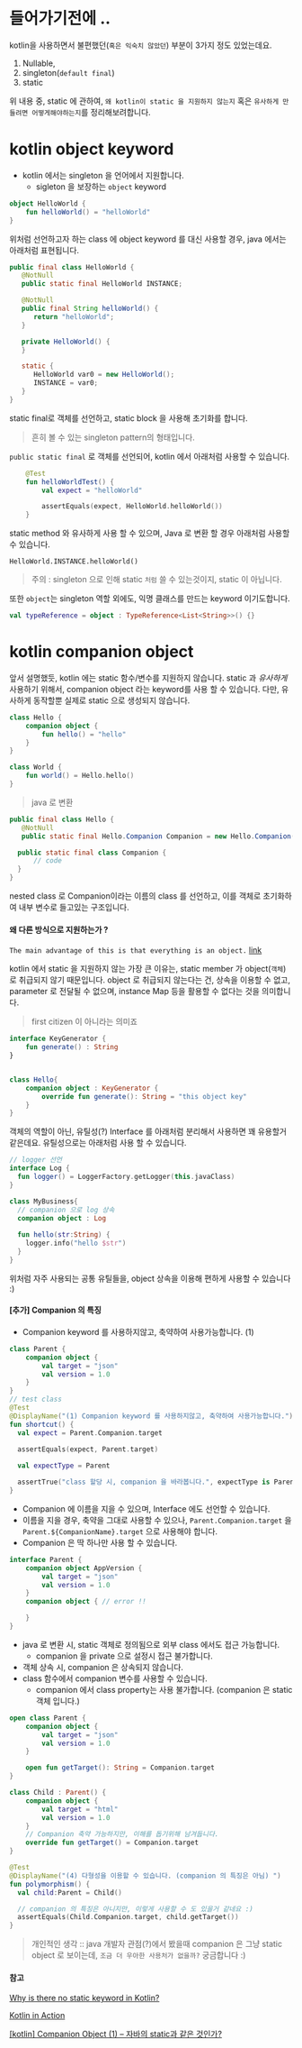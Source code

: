 # 들어가기전에 ..

kotlin을 사용하면서 불편했던(`혹은 익숙치 않았던`) 부분이 3가지 정도 있었는데요.

1. Nullable, 
2. singleton(`default final`)
3. static

위 내용 중, static 에 관하여, `왜 kotlin이 static 을 지원하지 않는지` 혹은 `유사하게 만들려면 어떻게해야하는지`를 정리해보려합니다.

# kotlin object keyword

* kotlin 에서는 singleton 을 언어에서 지원합니다.
    * sigleton 을 보장하는 `object` keyword 

```kotlin
object HelloWorld {
    fun helloWorld() = "helloWorld"
}
```

위처럼 선언하고자 하는 class 에 object keyword 를 대신 사용할 경우, java 에서는 아래처럼 표현됩니다.

```java
public final class HelloWorld {
   @NotNull
   public static final HelloWorld INSTANCE;

   @NotNull
   public final String helloWorld() {
      return "helloWorld";
   }

   private HelloWorld() {
   }

   static {
      HelloWorld var0 = new HelloWorld();
      INSTANCE = var0;
   }
}
```

static final로 객체를 선언하고, static block 을 사용해 초기화를 합니다. 

> 흔히 볼 수 있는 singleton pattern의 형태입니다. 

`public static final` 로 객체를 선언되어, kotlin 에서 아래처럼 사용할 수 있습니다.

```kotlin
    @Test
    fun helloWorldTest() {
        val expect = "helloWorld"

        assertEquals(expect, HelloWorld.helloWorld())
    }
```

static method 와 유사하게 사용 할 수 있으며, Java 로 변환 할 경우 아래처럼 사용할 수 있습니다.

`HelloWorld.INSTANCE.helloWorld()`

> 주의 : singleton 으로 인해 static `처럼` 쓸 수 있는것이지, static 이 아닙니다.

또한 `object`는 singleton 역할 외에도, 익명 클래스를 만드는 keyword 이기도합니다.

```kotlin
val typeReference = object : TypeReference<List<String>>() {}
```

# kotlin companion object

앞서 설명했듯, kotlin 에는 static 함수/변수를 지원하지 않습니다. static 과 *유사하게* 사용하기 위해서, companion object 라는 keyword를 사용 할 수 있습니다.
다만, 유사하게 동작할뿐 실제로 static 으로 생성되지 않습니다.

```kotlin
class Hello {
    companion object {
        fun hello() = "hello"
    }
}

class World {
    fun world() = Hello.hello()
}
```
> java 로 변환

```java
public final class Hello {
   @NotNull
   public static final Hello.Companion Companion = new Hello.Companion((DefaultConstructorMarker)null);

  public static final class Companion {
      // code 
  }
}
```

nested class 로 Companion이라는 이름의 class 를 선언하고, 이를 객체로 초기화하여 내부 변수로 들고있는 구조입니다.

#### 왜 다른 방식으로 지원하는가 ?

`The main advantage of this is that everything is an object.` [link](https://softwareengineering.stackexchange.com/questions/356415/why-is-there-no-static-keyword-in-kotlin/356421)

kotlin 에서 static 을 지원하지 않는 가장 큰 이유는, static member 가 object(`객체`) 로 취급되지 않기 때문입니다.
object 로 취급되지 않는다는 건, 상속을 이용할 수 없고, parameter 로 전달될 수 없으며, instance Map 등을 활용할 수 없다는 것을 의미합니다.

> first citizen 이 아니라는 의미죠

```kotlin
interface KeyGenerator {
    fun generate() : String
}


class Hello{
    companion object : KeyGenerator {
        override fun generate(): String = "this object key"
    }
}
```

객체의 역할이 아닌, 유틸성(?) Interface 를 아래처럼 분리해서 사용하면 꽤 유용할거 같은데요.
유틸성으로는 아래처럼 사용 할 수 있습니다.

```kotlin
// logger 선언 
interface Log {
  fun logger() = LoggerFactory.getLogger(this.javaClass)
}

class MyBusiness{
  // companion 으로 log 상속
  companion object : Log 
  
  fun hello(str:String) {
    logger.info("hello $str")
  }
}
```

위처럼 자주 사용되는 공통 유틸들을, object 상속을 이용해 편하게 사용할 수 있습니다 :)

#### [추가] Companion 의 특징 

- Companion keyword 를 사용하지않고, 축약하여 사용가능합니다. (1)

```kotlin
class Parent {
    companion object {
        val target = "json"
        val version = 1.0
    }
}
// test class 
@Test
@DisplayName("(1) Companion keyword 를 사용하지않고, 축약하여 사용가능합니다.")
fun shortcut() {
  val expect = Parent.Companion.target

  assertEquals(expect, Parent.target)
  
  val expectType = Parent

  assertTrue("class 할당 시, companion 을 바라봅니다.", expectType is Parent.Companion)
}
```

- Companion 에 이름을 지을 수 있으며, Interface 에도 선언할 수 있습니다. 
- 이름을 지을 경우, 축약을 그대로 사용할 수 있으나, `Parent.Companion.target` 을 `Parent.${CompanionName}.target` 으로 사용해야 합니다. 
- Companion 은 딱 하나만 사용 할 수 있습니다.

```kotlin
interface Parent {
    companion object AppVersion {
        val target = "json"
        val version = 1.0
    }
    companion object { // error !! 

    }
}
```

- java 로 변환 시, static 객체로 정의됨으로 외부 class 에서도 접근 가능합니다. 
  - companion 을 private 으로 설정시 접근 불가합니다.
- 객체 상속 시, companion 은 상속되지 않습니다.
- class 함수에서 companion 변수를 사용할 수 있습니다. 
  - companion 에서 class property는 사용 불가합니다. (companion 은 static 객체 입니다.)

```kotlin
open class Parent {
    companion object {
        val target = "json"
        val version = 1.0
    }

    open fun getTarget(): String = Companion.target
}

class Child : Parent() {
    companion object {
        val target = "html"
        val version = 1.0
    }
    // Companion 축약 가능하지만, 이해를 돕기위해 남겨둡니다.
    override fun getTarget() = Companion.target 
}

@Test
@DisplayName("(4) 다형성을 이용할 수 있습니다. (companion 의 특징은 아님) ")
fun polymorphism() {
  val child:Parent = Child()

  // companion 의 특징은 아니지만, 이렇게 사용할 수 도 있을거 같네요 :) 
  assertEquals(Child.Companion.target, child.getTarget())
}
```

> 개인적인 생각 :: java 개발자 관점(?)에서 봤을때 companion 은 그냥 static object 로 보이는데, `조금 더 우아한 사용처가 없을까?` 궁금합니다 :)    

#### 참고 

[Why is there no static keyword in Kotlin?](https://softwareengineering.stackexchange.com/questions/356415/why-is-there-no-static-keyword-in-kotlin/356421)    

[Kotlin in Action](http://www.yes24.com/Product/Goods/55148593)    

[[kotlin] Companion Object (1) – 자바의 static과 같은 것인가?](https://www.bsidesoft.com/8187)